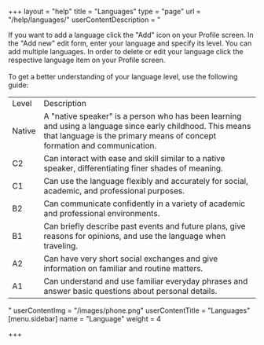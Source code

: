 +++
layout = "help"
title = "Languages"
type = "page"
url = "/help/languages/"
userContentDescription = "<p>If you want to add a language click the \"Add\" icon on your Profile screen. In the \"Add new\" edit form, enter your language and specify its level. You can add multiple languages. In order to delete or edit your language click the respective language item on your Profile screen.<br><br>To get a better understanding of your language level, use the following guide:</p><table><tbody><tr><td>Level</td><td>Description</td></tr><tr><td>Native</td><td>A \"native speaker\" is a person who has been learning and using a language since early childhood. This means that language is the primary means of concept formation and communication.</td></tr><tr><td>C2</td><td>Can interact with ease and skill similar to a native speaker, differentiating finer shades of meaning.</td></tr><tr><td>C1</td><td>Can use the language flexibly and accurately for social, academic, and professional purposes.</td></tr><tr><td>B2</td><td>Can communicate confidently in a variety of academic and professional environments.</td></tr><tr><td>B1</td><td>Can briefly describe past events and future plans, give reasons for opinions, and use the language when traveling.</td></tr><tr><td>A2</td><td>Can have very short social exchanges and give information on familiar and routine matters.</td></tr><tr><td>A1</td><td>Can understand and use familiar everyday phrases and answer basic questions about personal details.</td></tr></tbody></table>"
userContentImg = "/images/phone.png"
userContentTitle = "Languages"
[menu.sidebar]
name = "Language"
weight = 4

+++
